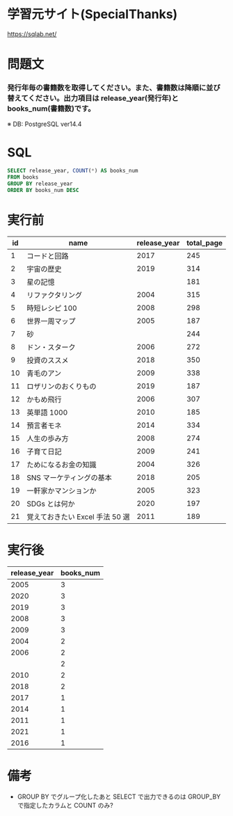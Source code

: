 # 学習元サイト(SpecialThanks)

https://sqlab.net/

# 問題文

### 発行年毎の書籍数を取得してください。また、書籍数は降順に並び替えてください。出力項目は release_year(発行年)と books_num(書籍数)です。

※ DB: PostgreSQL ver14.4

# SQL

```sql
SELECT release_year, COUNT(*) AS books_num
FROM books
GROUP BY release_year
ORDER BY books_num DESC
```

# 実行前

| id  | name                            | release_year | total_page |
| --- | ------------------------------- | ------------ | ---------- |
| 1   | コードと回路                    | 2017         | 245        |
| 2   | 宇宙の歴史                      | 2019         | 314        |
| 3   | 星の記憶                        |              | 181        |
| 4   | リファクタリング                | 2004         | 315        |
| 5   | 時短レシピ 100                  | 2008         | 298        |
| 6   | 世界一周マップ                  | 2005         | 187        |
| 7   | 砂                              |              | 244        |
| 8   | ドン・スターク                  | 2006         | 272        |
| 9   | 投資のススメ                    | 2018         | 350        |
| 10  | 青毛のアン                      | 2009         | 338        |
| 11  | ロザリンのおくりもの            | 2019         | 187        |
| 12  | かもめ飛行                      | 2006         | 307        |
| 13  | 英単語 1000                     | 2010         | 185        |
| 14  | 預言者モネ                      | 2014         | 334        |
| 15  | 人生の歩み方                    | 2008         | 274        |
| 16  | 子育て日記                      | 2009         | 241        |
| 17  | ためになるお金の知識            | 2004         | 326        |
| 18  | SNS マーケティングの基本        | 2018         | 205        |
| 19  | 一軒家かマンションか            | 2005         | 323        |
| 20  | SDGs とは何か                   | 2020         | 197        |
| 21  | 覚えておきたい Excel 手法 50 選 | 2011         | 189        |

# 実行後

| release_year | books_num |
| ------------ | --------- |
| 2005         | 3         |
| 2020         | 3         |
| 2019         | 3         |
| 2008         | 3         |
| 2009         | 3         |
| 2004         | 2         |
| 2006         | 2         |
|              | 2         |
| 2010         | 2         |
| 2018         | 2         |
| 2017         | 1         |
| 2014         | 1         |
| 2011         | 1         |
| 2021         | 1         |
| 2016         | 1         |

# 備考

- GROUP BY でグループ化したあと SELECT で出力できるのは GROUP_BY で指定したカラムと COUNT のみ?
